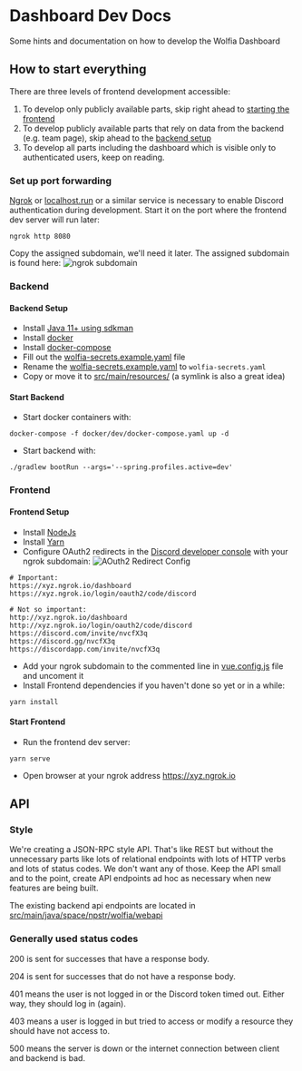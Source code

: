 # Dashboard Dev Docs

Some hints and documentation on how to develop the Wolfia Dashboard

## How to start everything

There are three levels of frontend development accessible:
1. To develop only publicly available parts, skip right ahead to [starting the frontend](#start-frontend)
2. To develop publicly available parts that rely on data from the backend (e.g. team page), skip ahead to the [backend setup](#backend-setup)
3. To develop all parts including the dashboard which is visible only to authenticated users, keep on reading.

### Set up  port forwarding
[Ngrok](https://ngrok.com/) or [localhost.run](https://localhost.run/) or a similar service is necessary to enable
Discord authentication during development.
Start it on the port where the frontend dev server will run later:
```
ngrok http 8080
```
Copy the assigned subdomain, we'll need it later. The assigned subdomain is found here:
![ngrok subdomain](https://i.imgur.com/0DB8TjW.png)

### Backend

#### Backend Setup
- Install [Java 11+ using sdkman](https://sdkman.io/)
- Install [docker](https://docs.docker.com/engine/install/)
- Install [docker-compose](https://docs.docker.com/compose/install/)
- Fill out the [wolfia-secrets.example.yaml](../wolfia-secrets.example.yaml) file
- Rename the [wolfia-secrets.example.yaml](../wolfia-secrets.example.yaml) to `wolfia-secrets.yaml`
- Copy or move it to [src/main/resources/](../src/main/resources) (a symlink is also a great idea)


#### Start Backend
- Start docker containers with:
```shell script
docker-compose -f docker/dev/docker-compose.yaml up -d
```
- Start backend with:
```shell script
./gradlew bootRun --args='--spring.profiles.active=dev'
```


### Frontend

#### Frontend Setup
- Install [NodeJs](https://nodejs.org)
- Install [Yarn](https://classic.yarnpkg.com/en/docs/install)
- Configure OAuth2 redirects in the [Discord developer console](https://discord.com/developers/applications) with your
ngrok subdomain:
![AOuth2 Redirect Config](https://i.imgur.com/ISnzOgq.png)
```
# Important:
https://xyz.ngrok.io/dashboard
https://xyz.ngrok.io/login/oauth2/code/discord

# Not so important:
http://xyz.ngrok.io/dashboard
http://xyz.ngrok.io/login/oauth2/code/discord
https://discord.com/invite/nvcfX3q
https://discord.gg/nvcfX3q
https://discordapp.com/invite/nvcfX3q
```
- Add your ngrok subdomain to the commented line in [vue.config.js](./vue.config.js) file and uncoment it
- Install Frontend dependencies if you haven't done so yet or in a while:
```shell script
yarn install
```

#### Start Frontend
- Run the frontend dev server:
```shell script
yarn serve
```
- Open browser at your ngrok address https://xyz.ngrok.io


## API

### Style

We're creating a JSON-RPC style API.
That's like REST but without the unnecessary parts like lots of relational endpoints with lots of HTTP verbs and lots of
status codes. We don't want any of those. Keep the API small and to the point, create API endpoints ad hoc as necessary
when new features are being built.

The existing backend api endpoints are located in [src/main/java/space/npstr/wolfia/webapi](../src/main/java/space/npstr/wolfia/webapi)

### Generally used status codes

200 is sent for successes that have a response body.

204 is sent for successes that do not have a response body.

401 means the user is not logged in or the Discord token timed out. Either way, they should log in (again).

403 means a user is logged in but tried to access or modify a resource they should have not access to.

500 means the server is down or the internet connection between client and backend is bad.
